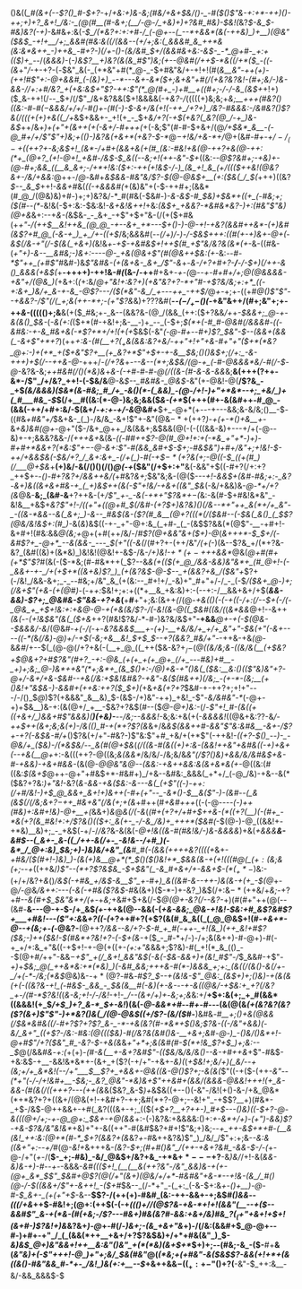 ()&((*_#(&+(--$?()_#-$+?-*+/_+&:+)&-&;(#&/+&+$&/()-_-#($()$"&-+:+*-++)()-++;+)+?_&+!_/&:-_(@(#__(#-&+;(__/-@-/_+&)+)+?&#_#&)-$&!(_&?_$-&_$-#&)&?(-+)_-&#&_+:_&(*-$_/(*&?+:+:+#-/_(-@+--(_--*+&&*(&(-++&)_)+__)(@&"($&$_-+!+__/+;_&&#(#&:&((/(&&--(+/+;&:(_&&&#_&_++*&(&:&*&++_-)++&_-#+?-)(/+-()-(&/&#_$+/(&&#&+&:-_&$-_-*_@+#-_+:+(($_)+_-*-/(_&&&)-_(*-)&_$?__+)&?(&(&_#$"_)&;(+--_@&#(/+_+$-*&((/+*($_-((-(&*+"_/_-+-+?-(_-_$&"_&(-_(+*&"+#(*_@-_-$+#&"&/+-+!+!(#(*_&__&"-++(+)-(_++!_#$"+:-@+&&#_(-(&)+)_--*---&+-&*($+;&+&"+#(/($+$&?&?&!-_(#+;&/-)&-&&-/_/+:+#_/&?_+(+&:&$+"$?-++:$"(*_@(#+_-)+#__+((#+;-/-/-&_(&$+*+!+)($_&-++!(/--_$+/(/$"_/&+&?&&($+!&&&&(-+_&?-/_(((((+)&;&;+*&;__+++(_#&?()_((_&:-#-#($-$&&&/+/+/-#()+-(#_(-)-$-&+/&(+!(-++_/+?+)_/&?-#&&&:-/&#&?()$?&_(/(((+(+_)+&((_/+*&$+&&+-_+!(+_-_$+_&/+?(-+$(+&?(_&?(@_/-+_)&-&$_++/&_+)+(+"+(&++(+(-&+/-#+++(_+(-&;$"(#-#-$+&+/(@_/+$&*_&__-(-@_#+/+/$"$"+)&;+(()-)&?&(+&+*(+&?-$-*_@_$-$+!&/+&-*+/_@+(&*_#-#+-_$+/-/_(-+($(++?+-&;&$+!_(&*-/+#+(&&+&(+(#_(&:-#&!+&(@-++?+&(@-++:(*+_(@+?_(+!-@+!_+&#-/&$-*_$_&((--&;+!(++-&"-$+_((&:_--@$?&#+;-+&)+-(@-#+;&&_((__&_&+;-/+*+!&:($+:-++(+!&$-/-)_(&_+!_&_(+/((($++&!(@&?&+-/&/+&&:_@++-/_@-_&#+*&$&&-#&"&/$?-$(@-@&$+__(+:($&(_/_$(*+++)((&?_$--_&_$_++!-_&&+#_&(_((-+&&&#(_+(&)&"+(-$-++#+;(&&*(#_@_/(@&)&)+#-)+;+)&?&/-*_#(#&(-$&#-)-_&-&$-#_$&)+$&*+((+_(-#&;+;($(#--(*-_&!&(-$+:&:-$&:&!_-&+&!&++!_+&:_(&$+_+&&?-*&#&*&?-)+:(#&"$"&)(@+&_&+:--+*&-(*&$&-_-_&+_-+$"+$+"&-(/(+($+#&(+*+"-/(++$__&!++&_(@_@_-+--&+_+*---$+_()-)-@_-+!-+&?(&&#+*_+&*-(+)&#(&$?+#_@_(-&-+_)_+_/+-((+$_/&;&_&_&#(*--_(_/+)_/-)-/-$&$+++:((_#(_+-+)&+-@_+(*-*&$(/&-+"(/-$(&(_+&+)(*&!&*+*-___+$-+&#&$+!_++$(#_+$"&/&?&(&*(_+_-&-((#&-(*+"+)-&--__&#&;-)&_+:---_-@-_+&(@&+$"(#(@&++$&:(+-*&:_--#-*$"++_(+#$"_#&#-)&_$"&#&-(+(&+&-_&+_/$"-&_+-_&*-/+?+#+?-__/__-/-$+)(/++-&()_&&&(+&$(*_+__-++++)-++!&-_#(_(&-/-++__#+&+_-+-(_@-*-+-#+#+/+;_@(@&&&&-+&"+/(@_&_)(*+&+:(*(*+:&/_@+"&!+:&?+)(+&"&?+?-*+"___#-+$?&/&;+:+*_((-+:&+_)&/+_&-+-&_-@$?---/($(*&"-&_/_+---++_-++$_/_@_$+$-_+;+-((+#_@()$"$"--+&&?-/$"(/(_+;&(++-*+;-(+"$?&_&)+?$?$?&#(__-_-($-/_+-$()(-_+&"&++/(#+;&"+;+-++_&-_((((()+;&__&(+($_#&;+-_&--(&&?&-(@_/(&&_(++:($+?&&_/+_+_-$&&+;_@-+-&(&()_$&-_(_-&(+:(_($+*(#-+&!+;&-__-)+_--_(-$+;_$(*+(-#_#-@&#(/&&&#-((-&#&:-+-&_#&+&(-*$?+*+/+!(+(+_$&$(-&"_(-@-#+--#+)$?_$&"-$--(&&+(&&(_-&+$"+*+?_)(++*+:&-(#(__$+?(_+$&(_&&:&?+_&/-++"+!+"+&-#+"+"($+*(*&?_@+:-)+(+*_+($_+&"$?+__(+_&?+*$"+$+-+-&__$&;()()&$+;(/+:_-&-+++)+$(/--++_&-@-*+++/_-(/+?&_+-_--&--(*+;&$&/(@-+_(-#-@&&&*&/-#(/-$-@_-&?&-&;_++#&#(/()(*&)&_+*&-(-+#-#-#-@(/((&-(#-&-&-&&*&;__&(+++($?+$+-&*-/$"_/+/&?_++!-(-$&/&__@-&_$--_#&#&-_@&$-_&"(+-@&!-@(__/$?&_-_+$_(&/&&&)($&*(&-#&;_#_/+_-&()(*-(_&&)_-(@-/+!-)+"+*&*--+;_+&/_)+(_#___#&_-$_$(/+__#((&:(*-@-)&;&;&&($_&-(+*_$(+++(#+-&(&#++-#_@_-(&&(-++/+#+:&/-$(&+/-_+:+-+/-&_@&#_+___$+_-@+*(+---+---&&;&-&/&;()__-$-((#&_+#&"+/_$&+&-_(_)-/&/&_-&+!$"+-&"(@&$-*+(++$?_)-+(+-*()+&__+_-&_+&)&#(@+-_@+"($-/&+_@++_/&(&&+;&$&&(@(-(-(((&&-&)+---+/+(-@--&)+-+;&&&?&&-/_(+++&+_&(&*-(_(-#_#++$?-@(#_@+!+:+(-*&_+"+*-)+)-#+#+*&&+?(*&:$"+$-$-@-_&_+:$"-#(&&_&#+$-$+;-#&$&"_)+#+/&"+;+!&!-$-++/+&&$&(-$&/+?_/_&+:&+_-(/+(_)-#(-+$_$-*(+$?&(+;-@((-$_((+(#_)(/___@+$&*+__(+)&/-&(/()()(/()_@(-+_($&"(/+$+:+"__&(-&&"+$((-#+?(/+:+?_++$+-_-()-#+?&?+/&&++&/(_+#&?_&+;_$&"&;&-(@($---_+!-&&$+(&#-#&;+:-_&?-&+)&((&+&+#&-+_(_+)&$++(&(-$"+!&/-+&+((&"_$&_(-&/+&&)&-_@-*+/+?(&_@&-__&;_(&#-&__+?++&-(+_/$"_+-_-&(-+*+"$?&*+$-$(_&:-&(#-$+#&!&*&"_-&!&__+&$+*&?$"+!-/((+"+((@+#_$(/&#-(+?_$+)&?&)()(/&--*+"++_&(*+/+_&"-_-((&-*&&--&(_&+;_)-&--_#&$(&-($?(#_&__(@+?(((*(/($&#_--$($-$&(_&()_(_$$?(@&/&!&$+:(#_)-*&(_&_)&$((-+-_+"-@+:&_(_+#-_(_-(&$$?&&(*(@$"-*__-*+#+!-&+#+!(#&:&&_@(*&;+*_@+(+#(++/&/-/_#$?(@+&&"&+($+)-@_(___&+++*-$_$+/(-&#$?+_-@+*_--&(&&-_---_$(_+"((_-&(_/(#+?+-(++/&"_/(+(_-)(&--$?&_+/(*+?&-&?_(&#((&)+(&*&)_)&!&!(@&!+-&$-/&-_/+)&!-$+*(+-++$+&&*_@&(_@+#(#+(+*$"$?_#(&(-($-*&;(#-#&*++(_$?--&_&(+(($(+_@_/&&-&&)&"&*+_(#_@+!-(-_&&+-+-_/+(+$+*((&+&)$?_)_(+(&?&$-@-$--_+(&&?+&_/($&"+_$?+(-/&!_/&&-&+;_-_--#&;+/&"_&_(+(&:--_#+!+/_-&)+"_#+"+/-/_-_(-$_/($&+_@-)+;(/&+$"(+&-(+(@_#_)_-(-+_+:_$&!+;+:+((*+__&_+&:&)+:-(--+:-/__&&+&+/+$(___&&-&&)-*$?+;_@&#&-$"&*&-+?+&_$($__+__#__+"+;&:(&++_(_/(@-*_+&_(_()(_-(-+((-/+:(/_--$+(-/(-_@&_+_+$+!&:+:_+_&_@-@_-+(+&_(&/$?-/(-&!(&-@((_$&#((&/(*(_&*&&_@+!--&++*(&(*-_-(+!&$&"(&(_($+&_++?(#&!$?&/-*-#-)&?&/&$+"__-+&&___@+-+(-$(@&--$&&&/-&_/(@&#_-+(-/(_-+-_&?&&&$___+-(+)-__+&/&/+_+/+_&"+"-$&(+"(-&+-*-*--((-*(_&*(/&)-@_)+/-_+$(-&;+&__&!_$+$_$--+?(&&?_#&/+"-*-++&-+&_(@-_&_&#_/+--$(_(@-@(/+?+&(-(__+_@_((_++($&-&?+$_/-$(*_@((&/&;&-((&/&(__(_+$&?+$_@_&+?+#$?&"(#+?_-+:-@&_(+(+_+(+_@+_(/+_---#&)+#__-_+)+;&;_@-)&*++&"(*+;&*+_(&_$()+:-/_@_)+_&-+"()&_(_($&:__&:()(($"&)&"+?-@+/-&+*_/+&-$&#--+&(/&:+$&!&#&?-+&"-&($(#&++)(/&;_-(+-*-(&;__(+()&!+"&$&*-)-&&#+(++&:+*+?($_$+)(_+&_+&(+?+?_$&#-+-++?+;+!+"---/-/()_$_@_)$?(+&&&"_&__&)_$-(&$-/+)&"-++)_+&!_-$"-_&/&#&"-*_(-@+-+)+$&__)&-+:(&(@+/_+__-$&?+?&$(#--($_@-@+)&:-_(/-*$"+!_#-(&((+((+&+/_)&&+#$"_&_&&)(__)($+$&)-__--/&;--&&&!-*&;&:+&(+(-_&&&&!_((@&+&:$?$?-&_/-++$++(&+;&;&(+)-/&(()_#-+(*+?$?(&_&+/&*&$(&&++#-&&"$"&:&#&__-&+-/$?+-+?(-&$&_-#_/+*()$?&(+/+"-#&?-)$"&:$"+#_+&/+(+*$"(-++&!-_((+?-$()_--)-_-@&/+_($&)-/(*&$&/--_&(#(@+$&_(*(/((_&-#(&((+)+:&-(&&!++&"+_&#&((-+)+&+(--+&(__@+*+:-&(((++?-@((&;_&(&&*_/&/&/-/&;&/&*&"(/$?()&)+&&/&/&#&$+&-#-_+&&)-+_&+#&&-*(&(@-*_@_@&"&*_@--(&&:-+&++&&:&(&+&*&(+_-@((&:(#((&:_$(&+$_@++-@+"+#&$+*-#&#+)_/+&--&#&:_&&&(_+*+/_(-@_/&)-+&--&(*($&?+?&:_)+"&!_-&?(*&-&&-+&_($&:-&---&(_(+$"((-)-++:(/+#_/&!-)+$_@_&&+_&+!+)&++(-#+(+"--_-&*()-$__&($"-)-(&#--(_&(&$_(_/(/&;&+$?-$++_#&+&"(/&(+;+(&*+#++(#_+&#+++_((-(-@---*-(-)++(#&)+:&#+!&)-@+__+(*&&+)_&_@_&(/(-&_(*(#+(+?+/+#+$++&-(*((+?(__)(-(#+_-*&(+?(&_#&!+:+/$?&$()($($+:_&(+-_-/-&_/&)+_+++*($&#(*-$(@-)-@_((&&!+-+*&)__&)+;_-_+&$(_-_+/-/_/&?_&-&(&(-_@+!&((&-#(#&!&/-)&-&&&&_)+&(*+&&&__&-&#_$--(_&+-_&-((_/++-&(/+-_-&!&--/+#_)(-&*_/_@+:&)_$&;+)-)&)&/+_&"_(&__#_#(-(&&$($++++&?((((+*&+-*+#&/($(#+!-)&)_)-(&(+)&__@+*(*_$()($()&!+*_$&_&(&-+(+!(((#_@(_($+:($&;&(+;--+*((++&/_)$"--(*+?$?&$&_-$+$&"(_-&_#+&+/+-&&+$-$(*(_+*-$_)&:-(+/+/&?+_&_()_/&$(-+#&_+/&$-&__$"_+-#+)_&((&#-&--++-)&(&-+(+_-$(@_$+$-@_/-@_&_/&++:---(-&(-+#&($?&$-#_&(&+)($-*-)+-&?_)&$(/+:&$-*(++$&/+*&;-*+?+#_--&(#+$_$&"&*+/(+_-+_&;_+&#+$+&(/-$_@(@+-&?(/--&?-_+)(#(#+"++(@(--(&#-__&---@-+-$-/+_&$_(+_-++&(@--&&(-(*+&-&&;_@&-+!&!-$&:+#_&$?&#$?+___+#&!---($"+:&*&_+?((-(_$+?+$+#+?(+$?(&(#_&_&((_(_@_@&$+!(#-_+&+*-@--+(&;+-(-_@&?-__$(@+$+?_/&&--&/+?-$-#_+_#(-++-_+!(&_)(++_&!+#$?($&;-)++($&!-$(#&*+?&!+?-(-$+(&_-+($_-_#-*+/-)-/+;&(&++)-#-@+)-#(-+_+/+:&_+"&((-+$+!-+-@(+((+-_(+:+"&_&&+;$?&)-#(_+!(*_&_(()_--$(@+#_/_++"-&&$-$_+$"_+(/_&+!_&&"&$(-&(-$&-&&+)+(&!_#$"-/_$_&&#-+$"_-+)_+_$&;_@(_++&*&:+*(*&)_)(-&#_&&;+++&-#(*-)&&&_+;+:_(&((/(&()-&(/+-_/+(-*-/&;(*&$_@&)&-_-_$+*(@$?_-_#&*-#$?_$--+(&!_&-_$"_@&:_(&$+)+;()&)-+(&(&(+(_-(_(&?_&_-+!_(-#&$-_&&_-_$&(&__#(-&)(+-&-*-_-+-&(*(@&/-*+$&:+_+?(/&?_+-/(#-*$?&!(_(_&-&;+!-/-/&!_-+!-*_/--(&+/+)+*-*&;+;&*&:+/__+$+:&(+;_+_#(&&*((&&&!(+_$_/+$_)+?_&-*_$+-&!_)(&(-_@-&&*+#_--#_+-#---_(&(@(&_(+(&?&?(&$?($$?(&+)$"$"-)+*&?()&(_/(@-@&$((+/$?-(&/($_#-__)&#&*-#__+;()+&(@&&(/_$&*&#&((/-#+?$?+?$?_&-_-*-+&(&?(#-*&*+$()&;$?&-((-/&"+&&)(-&/_&+"_((+$?-/&:-#&:(@((($&)-#(/&?&(&#()&-__+&+;&#-@-)_-()&/()&*+!-@+#$"_/+?($&"_#_-&?-$-+&(&*&_+"+*+;&(&#(#-$(*+!&_$?+$_)+;&:--_$_@(/&&_#&_-_+:(_+(+)-_(#-&(*__+-&*+?&#$"-(($&/_&_/&/&*()--&-+#++&*_+$"-#&$-+&:&$-+__-&&!&*&*+-(&+_+($?(-+/+"-+&+-*&)(*(*+$&!+;&/+)(_&/--+(&;+/+_&*&!(--/+"___$__$?+_+&&+-@&((&-@()$?+;-&(&(*$"((-+($-(++_-&"--(*+"(_-*_/-/+!&#_+__-$&;-_&?_@&"-*&)&+$"++&#+(_&&/(&&&-@_&&!+++!(+_&-&&-(#(&(/((+*_++?---(++(&_&($&?_&-$_)+_&$&((+--()(-&"-/&!(+()-&-/+&_@&*(*+*&?+?+((&+/(@&(+!-+&#+?-++;&#(*+?-@+;--&!+"_-+$$?__+)(#&*-_+$-/&$-@++&&+-+#(_&?(((&+-+;_(($(*+$+?__+?++-)_#+$_---()&)((-$+?-@-&(((@+/+;-+-@_@+:_$&+-+_@(&&*+:-(-)&?&:+&&&&:()+:___+_-&*+/+)-(+"_)-&&)$?-+&-$?&/&"&!&*_+&)+"+-&((++"-#(&_#_$&?+#+!$"&;+)&;-*-+_++-&*_$+*+#-(__&(&!_++:&:(@+*(#-*_$+?(&&?+(&_&?_+-#_&++&?&)$"_)_/&/_/$"+:+;&-_-&:&((&+"+:--+/_#(@_-&!+_&+++&-_(&?-$+;(#+#()&"_/(++-+&+?&#_-&&-$-/-(_+-@-/+"(_+_-/(__$-_+;-#&)_-&/_@&$+/&?+&_-+*&$+*---+$?__-&_)&/_/+!-&(*&&-&_)&-+)-#-_-+-*-&&&-*&#((($+!_(__(__&(++?&"-/&"_&&)&-+(+-(@+_&*_$$"_$&#+*_@$?(@(/+"(&+)(@&/+/+*-#&#&"+&-*--+!&-(&_/_#()(@-/-$((&&+/$"+-&++!_-($+#_$&--_(/-*+"_-(_+:_(-&-$+:&_+-()+__)-@-#-$_&+-_(+(+"+$_-&--__$$?-/(++(+)-#&#_(&:-++-&&+-+;&$_#()&&_-_-(((/+&_++$-#&!+;(@+:(++$(-(-+*((()+/_/(@$?&-+&-*+!+!(&&"(__--+($--_&&#$"_&-+(*&-(#(+&;-/$?---#&_+)_#&(&?_#-&&:+&+/&)_#&_$?(_(+$"+*_&+!+$+!(&+#-)$?&!+)&_&?&+_)-@_+-#(/-*_)&_+;-(&_+&+"&*+)-/(/&:(&&#+$_@-@+--#-)+#+-+"_/_(_(&&(*++__+&+/+?$?&$&)+/+*+#&(&"_)_$-_&)&$_@+)&"&&+!++__&:&"()&"_+(*(*&)(&+$+*_$+)+;--(#&;-&_-($-__#+__&(_&"&)+*(-$"+++!-@_)+"+;&/_$&*(#&"_@(_(*&;+(+#&"-&($&$$?-&&(+!+*+(&((&()-#&"&&_#-*+-_/&!_)&(+:+__--$_+&++&&$-((_+:+-$"()+?(__-&"-$_++:&__-&/-&&_&&&$-$
